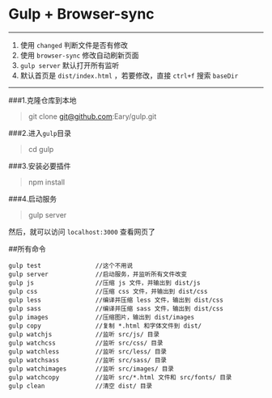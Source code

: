 # Gulp + Browser-sync 
-------------------------------
1. 使用 `changed` 判断文件是否有修改  
2. 使用 `browser-sync` 修改自动刷新页面  
3. `gulp server` 默认打开所有监听  
4. 默认首页是 `dist/index.html` ，若要修改，直接 `ctrl+f` 搜索 `baseDir`  
-------------------------------

###1.克隆仓库到本地
> git clone git@github.com:Eary/gulp.git 

###2.进入`gulp`目录
> cd gulp

###3.安装必要插件
> npm install

###4.启动服务
> gulp server

然后，就可以访问 `localhost:3000` 查看网页了  
  



##所有命令
```
gulp test               //这个不用说
gulp server             //启动服务，并监听所有文件改变
gulp js                 //压缩 js 文件，并输出到 dist/js
gulp css                //压缩 css 文件，并输出到 dist/css
gulp less               //编译并压缩 less 文件，输出到 dist/css
gulp sass               //编译并压缩 sass 文件，输出到 dist/css
gulp images             //压缩图片，输出到 dist/images
gulp copy               //复制 *.html 和字体文件到 dist/
gulp watchjs            //监听 src/js/ 目录
gulp watchcss           //监听 src/css/ 目录
gulp watchless          //监听 src/less/ 目录
gulp watchsass          //监听 src/sass/ 目录
gulp watchimages        //监听 src/images/ 目录
gulp watchcopy          //监听 src/*.html 文件和 src/fonts/ 目录
gulp clean              //清空 dist/ 目录
```
